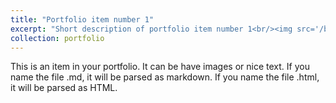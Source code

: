 ```yaml
---
title: "Portfolio item number 1"
excerpt: "Short description of portfolio item number 1<br/><img src='/bloomv/images/500x300.png'>"
collection: portfolio
---
```


This is an item in your portfolio. It can be have images or nice text. If you name the file .md, it will be parsed as markdown. If you name the file .html, it will be parsed as HTML. 
